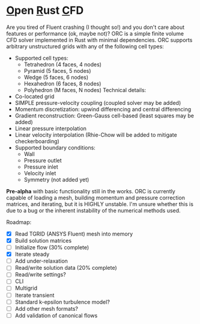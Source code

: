 # <ins>O</ins>pen <ins>R</ins>ust <ins>C</ins>FD

Are you tired of Fluent crashing (I thought so!) and you don't care about features or performance (ok, maybe not)? ORC is a simple finite volume CFD solver implemented in Rust with minimal dependencies. ORC supports arbitrary unstructured grids with any of the following cell types:
- Supported cell types:
  - Tetrahedron (4 faces, 4 nodes)
  - Pyramid (5 faces, 5 nodes)
  - Wedge (5 faces, 6 nodes)
  - Hexahedron (6 faces, 8 nodes)
  - Polyhedron (M faces, N nodes)
Technical details:
- Co-located grid
- SIMPLE pressure-velocity coupling (coupled solver may be added)
- Momentum discretization: upwind differencing and central differencing
- Gradient reconstruction: Green-Gauss cell-based (least squares may be added)
- Linear pressure interpolation
- Linear velocity interpolation (Rhie-Chow will be added to mitigate checkerboarding)
- Supported boundary conditions:
  - Wall
  - Pressure outlet
  - Pressure inlet
  - Velocity inlet
  - Symmetry (not added yet)

**Pre-alpha** with basic functionality still in the works. ORC is currently capable of loading a mesh, building momentum and pressure correction matrices, and iterating, but it is HIGHLY unstable. I'm unsure whether this is due to a bug or the inherent instability of the numerical methods used.

Roadmap:
- [X] Read TGRID (ANSYS Fluent) mesh into memory
- [X] Build solution matrices
- [ ] Initialize flow (30% complete)
- [X] Iterate steady
- [ ] Add under-relaxation
- [ ] Read/write solution data (20% complete)
- [ ] Read/write settings?
- [ ] CLI
- [ ] Multigrid
- [ ] Iterate transient
- [ ] Standard k-epsilon turbulence model?
- [ ] Add other mesh formats?
- [ ] Add validation of canonical flows
